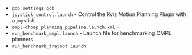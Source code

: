  * `gdb_settings.gdb`
 * `joystick_control.launch` - Control the Rviz Motion Planning Plugin with a joystick
 * `ompl-chomp_planning_pipeline.launch.xml` -
 * `run_benchmark_ompl.launch` - Launch file for benchmarking OMPL planners
 * `run_benchmark_trajopt.launch`
